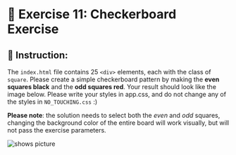 # 🚀 Exercise 11: Checkerboard Exercise


## 📝 Instruction:
The `index.html` file contains 25 `<div>` elements, each with the class of `square`. Please create a simple checkerboard pattern by making the **even squares black** and the **odd squares red**.  Your result should look like the image below.  Please write your styles in app.css, and do not change any of the styles in `NO_TOUCHING.css` :)

**Please note**: the solution needs to select both the *even* and *odd* squares, changing the background color of the entire board will work visually, but will not pass the exercise parameters.

<picture>
<img alt="shows picture" src="https://img-b.udemycdn.com/redactor/raw/2020-09-23_05-30-06-a4cd91f831586227989a53e16b2d9b23.png">
</picture>